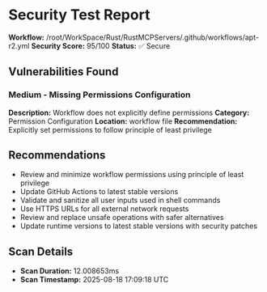 # Security Test Report

**Workflow:** /root/WorkSpace/Rust/RustMCPServers/.github/workflows/apt-r2.yml
**Security Score:** 95/100
**Status:** ✅ Secure

## Vulnerabilities Found

### Medium - Missing Permissions Configuration

**Description:** Workflow does not explicitly define permissions
**Category:** Permission Configuration
**Location:** workflow file
**Recommendation:** Explicitly set permissions to follow principle of least privilege

## Recommendations

- Review and minimize workflow permissions using principle of least privilege
- Update GitHub Actions to latest stable versions
- Validate and sanitize all user inputs used in shell commands
- Use HTTPS URLs for all external network requests
- Review and replace unsafe operations with safer alternatives
- Update runtime versions to latest stable versions with security patches

## Scan Details

- **Scan Duration:** 12.008653ms
- **Scan Timestamp:** 2025-08-18 17:09:18 UTC
